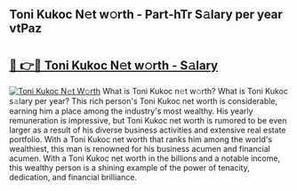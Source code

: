 ## Toni Kukoc N𝚎t w𝚘rth - Part-hTr S𝚊lary per year vtPaz

# <h2><a href="http://gc1raj.nevu.top/?p=Toni+Kukoc">🔗 👉🔴 Toni Kukoc N𝚎t w𝚘rth - S𝚊lary</a></h2>

[![Toni Kukoc N𝚎t W𝚘rth](https://i.imgur.com/Oavwk0R.jpeg)](http://gc1raj.nevu.top/?p=Toni+Kukoc)
What is Toni Kukoc n𝚎t w𝚘rth? What is Toni Kukoc s𝚊lary per year?
This rich person's Toni Kukoc net worth is considerable, earning him a place among the industry's most wealthy. His yearly remuneration is impressive, but Toni Kukoc net worth is rumored to be even larger as a result of his diverse business activities and extensive real estate portfolio. With a Toni Kukoc net worth that ranks him among the world's wealthiest, this man is renowned for his business acumen and financial acumen. With a Toni Kukoc net worth in the billions and a notable income, this wealthy person is a shining example of the power of tenacity, dedication, and financial brilliance.
